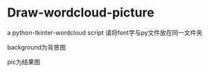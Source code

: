 # Draw-wordcloud-picture
a python-tkinter-wordcloud script
请将font字与py文件放在同一文件夹

background为背景图

pic为结果图
